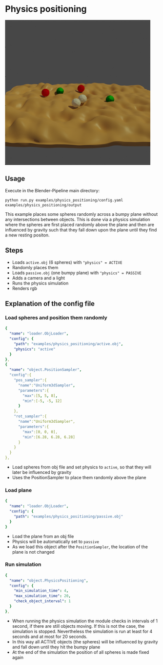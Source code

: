 # Physics positioning

![](rendering.png)

## Usage

Execute in the Blender-Pipeline main directory:

```
python run.py examples/physics_positioning/config.yaml examples/physics_positioning/output
```

This example places some spheres randomly across a bumpy plane without any intersections between objects.
This is done via a physics simulation where the spheres are first placed randomly above the plane and then are influenced by gravity such that they fall down upon the plane until they find a new resting positon.

## Steps

* Loads `active.obj` (6 spheres) with `"physics" = ACTIVE`
* Randomly places them
* Loads `passive.obj` (one bumpy plane) with `"physics" = PASSIVE`
* Adds a camera and a light
* Runs the physics simulation
* Renders rgb

## Explanation of the config file

### Load spheres and position them randomly
```yaml
{
  "name": "loader.ObjLoader",
  "config": {
    "path": "examples/physics_positioning/active.obj",
    "physics": "active"
  }
},
{
  "name": "object.PositionSampler",
  "config":{
    "pos_sampler":{
      "name":"Uniform3dSampler",
      "parameters":{
        "max":[5, 5, 8],
        "min":[-5, -5, 12]
      }
    },
    "rot_sampler":{
      "name":"Uniform3dSampler",
      "parameters":{
        "max":[0, 0, 0],
        "min":[6.28, 6.28, 6.28]
      }
    }
  }
},
```

* Load spheres from obj file and set physics to `active`, so that they will later be influenced by gravity
* Uses the PositionSampler to place them randomly above the plane
 
 
### Load plane

```yaml
{
  "name": "loader.ObjLoader",
  "config": {
    "path": "examples/physics_positioning/passive.obj"
  }
}
```

* Load the plane from an obj file 
* Physics will be automatically set to `passive`
* As we load this object after the `PositionSampler`, the location of the plane is not changed

### Run simulation

```yaml
{
  "name": "object.PhysicsPositioning",
  "config": {
    "min_simulation_time": 4,
    "max_simulation_time": 20,
    "check_object_interval": 1
  }
},
```

* When running the physics simulation the module checks in intervals of 1 second, if there are still objects moving. If this is not the case, the simulation is stopped. Nevertheless the simulation is run at least for 4 seconds and at most for 20 seconds.
* In this way all ACTIVE objects (the spheres) will be influenced by gravity and fall down until they hit the bumpy plane
* At the end of the simulation the position of all spheres is made fixed again